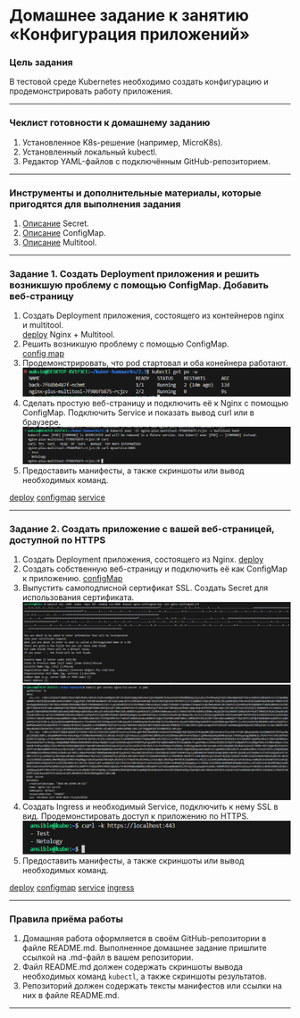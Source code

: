 # Домашнее задание к занятию «Конфигурация приложений»

### Цель задания

В тестовой среде Kubernetes необходимо создать конфигурацию и продемонстрировать работу приложения.

------

### Чеклист готовности к домашнему заданию

1. Установленное K8s-решение (например, MicroK8s).
2. Установленный локальный kubectl.
3. Редактор YAML-файлов с подключённым GitHub-репозиторием.

------

### Инструменты и дополнительные материалы, которые пригодятся для выполнения задания

1. [Описание](https://kubernetes.io/docs/concepts/configuration/secret/) Secret.
2. [Описание](https://kubernetes.io/docs/concepts/configuration/configmap/) ConfigMap.
3. [Описание](https://github.com/wbitt/Network-MultiTool) Multitool.

------

### Задание 1. Создать Deployment приложения и решить возникшую проблему с помощью ConfigMap. Добавить веб-страницу

1. Создать Deployment приложения, состоящего из контейнеров nginx и multitool.  
[deploy](https://github.com/chinchanchonTom/kuber-homeworks/blob/main/2.3/deploy.yaml) Nginx + Multitool.  
2. Решить возникшую проблему с помощью ConfigMap.  
[config map](https://github.com/chinchanchonTom/kuber-homeworks/blob/main/2.3/confmap_multu.yaml)  
3. Продемонстрировать, что pod стартовал и оба конейнера работают.  
![pods](https://github.com/chinchanchonTom/kuber-homeworks/blob/main/2.3/img/create%20pods.png)  
4. Сделать простую веб-страницу и подключить её к Nginx с помощью ConfigMap. Подключить Service и показать вывод curl или в браузере.  
![curl](https://github.com/chinchanchonTom/kuber-homeworks/blob/main/2.3/img/test%20curl%20with%20config%20map.png)  
5. Предоставить манифесты, а также скриншоты или вывод необходимых команд.  

[deploy](https://github.com/chinchanchonTom/kuber-homeworks/blob/main/2.3/deploy.yaml)
[configmap](https://github.com/chinchanchonTom/kuber-homeworks/blob/main/2.3/confmap_multu.yaml) 
[service](https://github.com/chinchanchonTom/kuber-homeworks/blob/main/2.3/serviceconf.yaml)



------

### Задание 2. Создать приложение с вашей веб-страницей, доступной по HTTPS 

1. Создать Deployment приложения, состоящего из Nginx.
[deploy](https://github.com/chinchanchonTom/kuber-homeworks/blob/main/2.3/deploy-ssl.yaml)
2. Создать собственную веб-страницу и подключить её как ConfigMap к приложению.
[configMap](https://github.com/chinchanchonTom/kuber-homeworks/blob/main/2.3/confnginx.yaml)
3. Выпустить самоподписной сертификат SSL. Создать Secret для использования сертификата.
![ssl](https://github.com/chinchanchonTom/kuber-homeworks/blob/main/2.3/img/Screenshot_2.png)
![ssl](https://github.com/chinchanchonTom/kuber-homeworks/blob/main/2.3/img/Screenshot_3.png)
4. Создать Ingress и необходимый Service, подключить к нему SSL в вид. Продемонстировать доступ к приложению по HTTPS. 
![ssl](https://github.com/chinchanchonTom/kuber-homeworks/blob/main/2.3/img/Screenshot_1.png)
4. Предоставить манифесты, а также скриншоты или вывод необходимых команд.

[deploy](https://github.com/chinchanchonTom/kuber-homeworks/blob/main/2.3/deploy-ssl.yaml)
[configmap](https://github.com/chinchanchonTom/kuber-homeworks/blob/main/2.3/confnginx.yaml) 
[service](https://github.com/chinchanchonTom/kuber-homeworks/blob/main/2.3/service.yaml)
[ingress](https://github.com/chinchanchonTom/kuber-homeworks/blob/main/2.3/ingress.yaml)



------

### Правила приёма работы

1. Домашняя работа оформляется в своём GitHub-репозитории в файле README.md. Выполненное домашнее задание пришлите ссылкой на .md-файл в вашем репозитории.
2. Файл README.md должен содержать скриншоты вывода необходимых команд `kubectl`, а также скриншоты результатов.
3. Репозиторий должен содержать тексты манифестов или ссылки на них в файле README.md.

------
